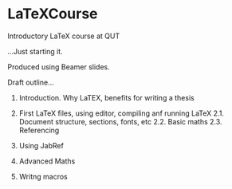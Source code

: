 LaTeXCourse
===========

Introductory LaTeX course at QUT

  ...Just starting it.
  
  Produced using Beamer slides.
  
Draft outline...
  
1. Introduction. Why LaTEX, benefits for writing a thesis
  
2. First LaTeX files, using editor, compiling anf running LaTeX
    2.1. Document structure, sections, fonts, etc
    2.2. Basic maths
    2.3. Referencing 

3. Using JabRef

4. Advanced Maths
5. Writng macros
  

